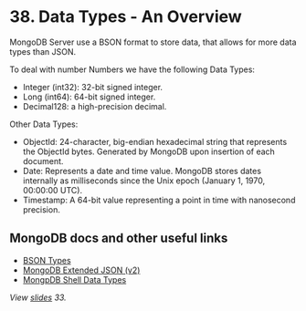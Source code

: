 # 38. Data Types - An Overview

MongoDB Server use a BSON format to store data, that allows for more data types than JSON.

To deal with number Numbers we have the following Data Types:

- Integer (int32): 32-bit signed integer.
- Long (int64): 64-bit signed integer.
- Decimal128: a high-precision decimal.

Other Data Types:

- ObjectId: 24-character, big-endian hexadecimal string that represents the ObjectId bytes. Generated by MongoDB upon insertion of each document.
- Date: Represents a date and time value. MongoDB stores dates internally as milliseconds since the Unix epoch (January 1, 1970, 00:00:00 UTC).
- Timestamp: A 64-bit value representing a point in time with nanosecond precision.

## MongoDB docs and other useful links

- [BSON Types](https://www.mongodb.com/docs/manual/reference/bson-types/)
- [MongoDB Extended JSON (v2)](https://www.mongodb.com/docs/manual/reference/mongodb-extended-json/)
- [MongpDB Shell Data Types](https://www.mongodb.com/docs/mongodb-shell/reference/data-types/)

_View [slides](../slides.pdf) 33._
